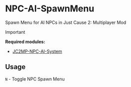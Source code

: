 # NPC-AI-SpawnMenu
Spawn Menu for AI NPCs in Just Cause 2: Multiplayer Mod

> [!IMPORTANT]
> **Required modules:**
> - [JC2MP-NPC-AI-System](https://github.com/Hallkezz/JC2MP-NPC-AI-System)

## Usage
`N` - Toggle NPC Spawn Menu
